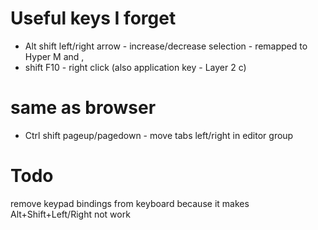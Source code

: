 # Useful keys I forget

- Alt shift left/right arrow - increase/decrease selection - remapped to Hyper M and ,
- shift F10 - right click (also application key - Layer 2 c)

# same as browser

- Ctrl shift pageup/pagedown - move tabs left/right in editor group

# Todo

remove keypad bindings from keyboard because it makes Alt+Shift+Left/Right not work

